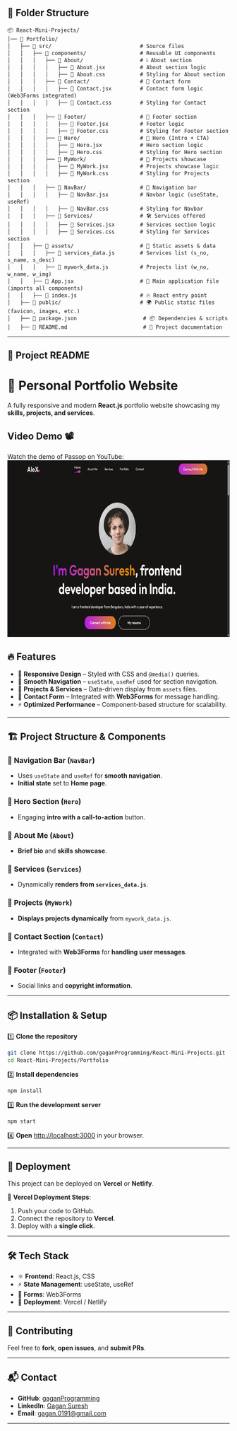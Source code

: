 ## 📂 Folder Structure

```
📦 React-Mini-Projects/
│── 📂 Portfolio/
│   ├── 📂 src/                            # Source files
│   │   ├── 📂 components/                 # Reusable UI components
│   │   │   ├── 📂 About/                  # ℹ️ About section
│   │   │   │   ├── 📝 About.jsx           # About section logic
│   │   │   │   ├── 🎨 About.css           # Styling for About section
│   │   │   ├── 📂 Contact/                # 📩 Contact form
│   │   │   │   ├── 📝 Contact.jsx         # Contact form logic (Web3Forms integrated)
│   │   │   │   ├── 🎨 Contact.css         # Styling for Contact section
│   │   │   ├── 📂 Footer/                 # 🔗 Footer section
│   │   │   │   ├── 📝 Footer.jsx          # Footer logic
│   │   │   │   ├── 🎨 Footer.css          # Styling for Footer section
│   │   │   ├── 📂 Hero/                   # 🚀 Hero (Intro + CTA)
│   │   │   │   ├── 📝 Hero.jsx            # Hero section logic
│   │   │   │   ├── 🎨 Hero.css            # Styling for Hero section
│   │   │   ├── 📂 MyWork/                 # 💼 Projects showcase
│   │   │   │   ├── 📝 MyWork.jsx          # Projects showcase logic
│   │   │   │   ├── 🎨 MyWork.css          # Styling for Projects section
│   │   │   ├── 📂 NavBar/                 # 🧭 Navigation bar
│   │   │   │   ├── 📝 NavBar.jsx          # Navbar logic (useState, useRef)
│   │   │   │   ├── 🎨 NavBar.css          # Styling for Navbar
│   │   │   ├── 📂 Services/               # 🛠️ Services offered
│   │   │   │   ├── 📝 Services.jsx        # Services section logic
│   │   │   │   ├── 🎨 Services.css        # Styling for Services section
│   │   ├── 📂 assets/                     # 📁 Static assets & data
│   │   │   ├── 📜 services_data.js        # Services list (s_no, s_name, s_desc)
│   │   │   ├── 📜 mywork_data.js          # Projects list (w_no, w_name, w_img)
│   │   ├── 📝 App.jsx                     # 🎯 Main application file (imports all components)
│   │   ├── 🏁 index.js                    # 🔥 React entry point
│   ├── 📂 public/                         # 🌍 Public static files (favicon, images, etc.)
│   ├── 📜 package.json                     # 📦 Dependencies & scripts
│   ├── 📖 README.md                        # 📃 Project documentation
```

---

## 📖 **Project README**

# 🚀 Personal Portfolio Website

A fully responsive and modern **React.js** portfolio website showcasing my **skills, projects, and services**.

## Video Demo 📽️

Watch the demo of Passop on YouTube:
<a href="https://www.youtube.com/watch?v=CZzI-As6I0g" target="_blank">
    <img src="./portfolio.png" width="800" height="400">
</a>


## 🔥 Features

- 🎨 **Responsive Design** – Styled with CSS and `@media()` queries.
- 🧭 **Smooth Navigation** – `useState`, `useRef` used for section navigation.
- 💼 **Projects & Services** – Data-driven display from `assets` files.
- 📩 **Contact Form** – Integrated with **Web3Forms** for message handling.
- ⚡ **Optimized Performance** – Component-based structure for scalability.

---

## 🏗️ **Project Structure & Components**

### 🔹 **Navigation Bar (`NavBar`)**

- Uses `useState` and `useRef` for **smooth navigation**.
- **Initial state** set to **Home page**.

### 🔹 **Hero Section (`Hero`)**

- Engaging **intro with a call-to-action** button.

### 🔹 **About Me (`About`)**

- **Brief bio** and **skills showcase**.

### 🔹 **Services (`Services`)**

- Dynamically **renders from `services_data.js`**.

### 🔹 **Projects (`MyWork`)**

- **Displays projects dynamically** from `mywork_data.js`.

### 🔹 **Contact Section (`Contact`)**

- Integrated with **Web3Forms** for **handling user messages**.

### 🔹 **Footer (`Footer`)**

- Social links and **copyright information**.

---

## 📦 **Installation & Setup**

1️⃣ **Clone the repository**

```sh
git clone https://github.com/gaganProgramming/React-Mini-Projects.git
cd React-Mini-Projects/Portfolio
```

2️⃣ **Install dependencies**

```sh
npm install
```

3️⃣ **Run the development server**

```sh
npm start
```

4️⃣ **Open** [http://localhost:3000](http://localhost:3000) in your browser.

---

## 🚀 **Deployment**

This project can be deployed on **Vercel** or **Netlify**.

🔹 **Vercel Deployment Steps**:

1. Push your code to GitHub.
2. Connect the repository to **Vercel**.
3. Deploy with a **single click**.

---

## 🛠️ **Tech Stack**

- ⚛️ **Frontend**: React.js, CSS
- ⚡ **State Management**: useState, useRef
- 📩 **Forms**: Web3Forms
- 🚀 **Deployment**: Vercel / Netlify

---

## 🤝 **Contributing**

Feel free to **fork**, **open issues**, and **submit PRs**.

---

## 📬 **Contact**

- **GitHub**: [gaganProgramming](https://github.com/gaganProgramming)
- **LinkedIn**: [Gagan Suresh](https://www.linkedin.com/in/gagan-suresh)
- **Email**: gagan.0191@gmail.com

---
